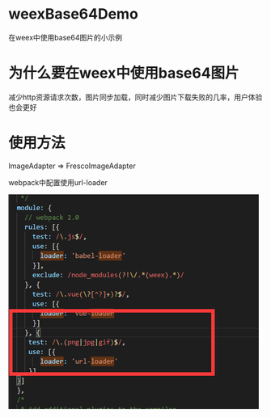 
# weexBase64Demo
在weex中使用base64图片的小示例

# 为什么要在weex中使用base64图片
减少http资源请求次数，图片同步加载，同时减少图片下载失败的几率，用户体验也会更好

# 使用方法
  ImageAdapter => FrescoImageAdapter

  webpack中配置使用url-loader 
  
  ![url-loader 配置](./capture.png)
